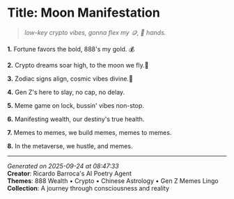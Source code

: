 # Title: Moon Manifestation

> *low-key crypto vibes, gonna flex my 🪙, 💎 hands.*

**1.** Fortune favors the bold, 888's my gold. 💰


**2.** Crypto dreams soar high, to the moon we fly.🚀


**3.** Zodiac signs align, cosmic vibes divine.🌌


**4.** Gen Z's here to slay, no cap, no delay.


**5.** Meme game on lock, bussin' vibes non-stop.


**6.** Manifesting wealth, our destiny's true health.


**7.** Memes to memes, we build memes, memes to memes.


**8.** In the metaverse, we hustle, and memes.



---

*Generated on 2025-09-24 at 08:47:33*  
**Creator**: Ricardo Barroca's AI Poetry Agent  
**Themes**: 888 Wealth • Crypto • Chinese Astrology • Gen Z Memes Lingo  
**Collection**: A journey through consciousness and reality